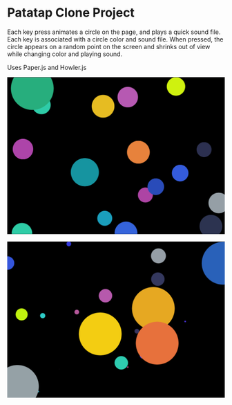 # Patatap Clone Project

Each key press animates a circle on the page, and plays a quick sound file.
Each key is associated with a circle color and sound file. When pressed, the circle appears on a random point
on the screen and shrinks out of view while changing color and playing sound.

Uses Paper.js and Howler.js


![Image of Site](https://github.com/klellis4/PatatapClone/blob/master/patatap_imgs/patatap1.png)


![Image of Site](https://github.com/klellis4/PatatapClone/blob/master/patatap_imgs/patatap2.png)
